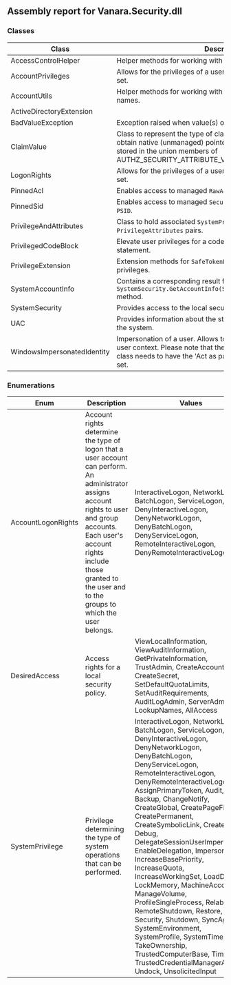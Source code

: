 ## Assembly report for Vanara.Security.dll
### Classes
Class | Description
---- | ----
AccessControlHelper | Helper methods for working with Access Control structures.
AccountPrivileges | Allows for the privileges of a user to be retrieved, enumerated and set.
AccountUtils | Helper methods for working with `WindowsIdentity` and user names.
ActiveDirectoryExtension | 
BadValueException | Exception raised when value(s) of a claim value type is invalid.
ClaimValue | Class to represent the type of claims values held, the value(s) and obtain native (unmanaged) pointers to the value as they are stored in the union members of AUTHZ_SECURITY_ATTRIBUTE_V1 structure's 'Values' field.
LogonRights | Allows for the privileges of a user to be retrieved, enumerated and set.
PinnedAcl | Enables access to managed `RawAcl` as unmanaged <see cref="T:byte[]" />.
PinnedSid | Enables access to managed `SecurityIdentifier` as unmanaged `PSID`.
PrivilegeAndAttributes | Class to hold associated `SystemPrivilege` and `PrivilegeAttributes` pairs.
PrivilegedCodeBlock | Elevate user privileges for a code block similar to a <c>lock</c> or <c>using</c> statement.
PrivilegeExtension | Extension methods for `SafeTokenHandle` for working with privileges.
SystemAccountInfo | Contains a corresponding result for each name provided to the `SystemSecurity.GetAccountInfo(System.Boolean,System.String[])` method.
SystemSecurity | Provides access to the local security authority on a given server.
UAC | Provides information about the state of User Access Control for the system.
WindowsImpersonatedIdentity | Impersonation of a user. Allows to execute code under another user context. Please note that the account that instantiates this class needs to have the 'Act as part of operating system' privilege set.
### Enumerations
Enum | Description | Values
---- | ---- | ----
AccountLogonRights | Account rights determine the type of logon that a user account can perform. An administrator assigns account rights to user and group accounts. Each user's account rights include those granted to the user and to the groups to which the user belongs. | InteractiveLogon, NetworkLogon, BatchLogon, ServiceLogon, DenyInteractiveLogon, DenyNetworkLogon, DenyBatchLogon, DenyServiceLogon, RemoteInteractiveLogon, DenyRemoteInteractiveLogon
DesiredAccess | Access rights for a local security policy. | ViewLocalInformation, ViewAuditInformation, GetPrivateInformation, TrustAdmin, CreateAccount, CreateSecret, SetDefaultQuotaLimits, SetAuditRequirements, AuditLogAdmin, ServerAdmin, LookupNames, AllAccess
SystemPrivilege | Privilege determining the type of system operations that can be performed. | InteractiveLogon, NetworkLogon, BatchLogon, ServiceLogon, DenyInteractiveLogon, DenyNetworkLogon, DenyBatchLogon, DenyServiceLogon, RemoteInteractiveLogon, DenyRemoteInteractiveLogon, AssignPrimaryToken, Audit, Backup, ChangeNotify, CreateGlobal, CreatePageFile, CreatePermanent, CreateSymbolicLink, CreateToken, Debug, DelegateSessionUserImpersonate, EnableDelegation, Impersonate, IncreaseBasePriority, IncreaseQuota, IncreaseWorkingSet, LoadDriver, LockMemory, MachineAccount, ManageVolume, ProfileSingleProcess, Relabel, RemoteShutdown, Restore, Security, Shutdown, SyncAgent, SystemEnvironment, SystemProfile, SystemTime, TakeOwnership, TrustedComputerBase, TimeZone, TrustedCredentialManagerAccess, Undock, UnsolicitedInput
